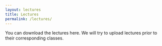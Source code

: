 ```yaml
---
layout: lectures
title: Lectures
permalink: /lectures/
---
```

You can download the lectures here. We will try to upload lectures prior to their corresponding classes.

